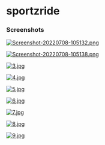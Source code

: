 # sportzride

### Screenshots

[![Screenshot-20220708-105132.png](https://i.postimg.cc/jj0kyN8d/Screenshot-20220708-105132.png)](https://postimg.cc/nX2kJsb6)

[![Screenshot-20220708-105138.png](https://i.postimg.cc/Z5kLQm6w/Screenshot-20220708-105138.png)](https://postimg.cc/ZCc3917N)

[![3.jpg](https://i.postimg.cc/3rVMsQCX/3.jpg)](https://postimg.cc/w3XbNPrM)

[![4.jpg](https://i.postimg.cc/6qGPWTLd/4.jpg)](https://postimg.cc/8fN4wpY5)

[![5.jpg](https://i.postimg.cc/9FY6rwHp/5.jpg)](https://postimg.cc/dLDHf11k)

[![6.jpg](https://i.postimg.cc/P5qRJ64X/6.jpg)](https://postimg.cc/nC6kwGgg)

[![7.jpg](https://i.postimg.cc/HxbSRFp2/7.jpg)](https://postimg.cc/wyTcsfRy)

[![8.jpg](https://i.postimg.cc/yYLLMmzw/8.jpg)](https://postimg.cc/vc6796Tz)

[![9.jpg](https://i.postimg.cc/k4Ncf8cY/9.jpg)](https://postimg.cc/G82Gp46v)
